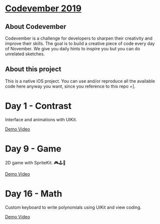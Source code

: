 # [Codevember 2019](http://codevember.xyz)

## About Codevember

Codevember is a challenge for developers to sharpen their creativity and improve their skills. The goal is to build a creative piece of code every day of November. We give you daily hints to inspire you but you can do unrelated sketches.

## About this project

This is a native iOS project. You can use and/or reproduce all the available code here anyway you want, since you reference to this repo =].

# Day 1 - Contrast

Interface and animations with UIKit.

[Demo Video](https://www.linkedin.com/posts/renan-germano_codevember-contrast-day1-activity-6598731687042134016-a5Ao)

# Day 9 - Game

2D game with SpriteKit. 🎮🕹👾

[Demo Video](https://www.linkedin.com/posts/renan-germano_codevember-game-day9-activity-6601186574380126208-Odgy)

# Day 16 - Math

Custom keyboard to write polynomials using UIKit and view coding.

[Demo Video](https://www.linkedin.com/posts/renan-germano_codevember-mathematics-math-activity-6606648643749498880-3Jzy)
